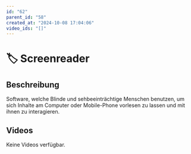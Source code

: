 ```yaml
---
id: "62"
parent_id: "58"
created_at: "2024-10-08 17:04:06"
video_ids: "[]"
---
```


# 🏷️ Screenreader

## Beschreibung

Software, welche Blinde und sehbeeinträchtige Menschen benutzen, um sich Inhalte am Computer oder Mobile-Phone vorlesen zu lassen und mit ihnen zu interagieren.

## Videos

Keine Videos verfügbar.
